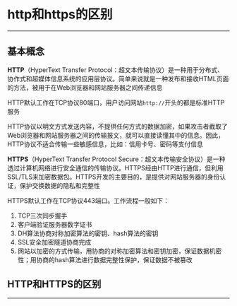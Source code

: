 # http和https的区别

---

## 基本概念

**HTTP**（HyperText Transfer Protocol：超文本传输协议）是一种用于分布式、协作式和超媒体信息系统的应用层协议。简单来说就是一种发布和接收HTML页面的方法，被用于在Web浏览器和网站服务器之间传递信息

HTTP默认工作在TCP协议80端口，用户访问网站`http://`开头的都是标准HTTP服务

HTTP协议以明文方式发送内容，不提供任何方式的数据加密，如果攻击者截取了Web浏览器和网站服务器之间的传输报文，就可以直接读懂其中的信息。因此，HTTP协议不适合传输一些敏感信息，比如：信用卡号、密码等支付信息

**HTTPS**（HyperText Transfer Protocol Secure：超文本传输安全协议）是一种透过计算机网络进行安全通信的传输协议。HTTPS经由HTTP进行通信，但利用SSL/TLS来加密数据包。HTTPS开发的主要目的，是提供对网站服务器的身份认证，保护交换数据的隐私和完整性

HTTPS默认工作在TCP协议443端口。工作流程一般如下：

1. TCP三次同步握手
2. 客户端验证服务器数字证书
3. DH算法协商对称加密算法的密钥、hash算法的密钥
4. SSL安全加密隧道协商完成
5. 网站以加密的方式传输，用协商的对称加密算法和密钥加密，保证数据机密性；用协商的hash算法进行数据完整性保护，保证数据不被篡改

## HTTP和HTTPS的区别

---

